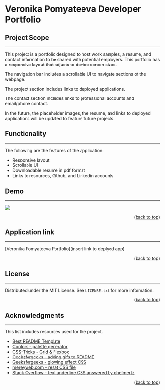 # Veronika Pomyateeva Developer Portfolio

## Project Scope
---
This project is a portfolio designed to host work samples, a resume, and contact information to be shared with potential employers. This portfolio has a responsive layout that adjusts to device screen sizes. 

The navigation bar includes a scrollable UI to navigate sections of the webpage. 

The project section includes links to deployed applications. 

The contact section includes links to professional accounts and email/phone contact. 

In the future, the placeholder images, the resume, and links to deployed applications will be updated to feature future projects. 

## Functionality 
---
The following are the features of the application:
- Responsive layout
- Scrollable UI 
- Downloadable resume in pdf format 
- Links to resources, Github, and Linkedin accounts 

## Demo 
---
![](./assets/Veronika%20Pomyateeva%20_%20Portfolio%20(1).gif)

<p align="right">(<a href="#veronika-pomyateeva-developer-portfolio">back to top</a>)</p>

## Application link
---
[Veronika Pomyateeva Portfolio](insert link to deplyed app)

<p align="right">(<a href="#veronika-pomyateeva-developer-portfolio">back to top</a>)</p>

## License
---
Distributed under the MIT License. See `LICENSE.txt` for more information.

<p align="right">(<a href="#veronika-pomyateeva-developer-portfolio">back to top</a>)</p>

## Acknowledgments
---
This list includes resources used for the project. 

- [Best README Template](https://github.com/othneildrew/Best-README-Template/blob/master/README.md)
- [Coolors - palette generator](https://coolors.co/)
- [CSS-Tricks - Grid & Flexbox](https://css-tricks.com/)
- [Geeksforgeeks - adding gifs to README](https://www.geeksforgeeks.org/how-to-add-gifs-on-readme-md-file-in-a-github-repository/)
- [Geeksforgeeks - glowing effect CSS](https://www.geeksforgeeks.org/apply-glowing-effect-to-the-image-using-html-and-css/)
- [mereyweb.com - reset CSS file](https://meyerweb.com/eric/tools/css/reset/)
- [Stack Overflow - text underline CSS answered by chelmertz](https://stackoverflow.com/questions/1734618/how-to-increase-the-gap-between-text-and-underlining-in-css)

<p align="right">(<a href="#veronika-pomyateeva-developer-portfolio">back to top</a>)</p>